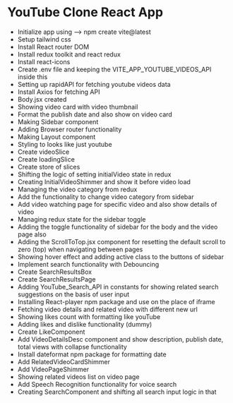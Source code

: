 # YouTube Clone React App

- Initialize app using --> npm create vite@latest
- Setup tailwind css 
- Install React router DOM 
- Install redux toolkit and react redux
- Install react-icons
- Create .env file and keeping the VITE_APP_YOUTUBE_VIDEOS_API inside this
- Setting up rapidAPI for fetching youtube videos data
- Install Axios for fetching API
- Body.jsx created
- Showing video card with video thumbnail 
- Format the publish date and also show on video card
- Making Sidebar component
- Adding Browser router functionality
- Making Layout component
- Styling to looks like just youtube
- Create videoSlice
- Create loadingSlice
- Create store of slices
- Shifting the logic of setting initialVideo state in redux
- Creating InitialVideoShimmer and show it before video load
- Managing the video category from redux
- Add the functionality to change video category from sidebar
- Add video watching page for specific video and also show details of video
- Managing redux state for the sidebar toggle
- Adding the toggle functionality of sidebar for the body and the video page also
- Adding the ScrollToTop.jsx component for resetting the default scroll to zero (top) when navigating between pages
- Showing hover effect and adding active class to the buttons of sidebar
- Implement search functionality with Debouncing
- Create SearchResultsBox
- Create SearchResultsPage
- Adding YouTube_Search_API in constants for showing related search suggestions on the basis of user input
- Installing React-player npm package and use on the place of iframe
- Fetching video details and related video with different new url
- Showing likes count with formatting like youTube
- Adding likes and dislike functionality (dummy)
- Create LikeComponent
- Add VideoDetailsDesc component and show description, publish date, total views with collapse functionality
- Install dateformat npm package for formatting date
- Add RelatedVideoCardShimmer
- Add VideoPageShimmer
- Showing related videos list on video page
- Add Speech Recognition functionality for voice search
- Creating SearchComponent and shifting all search input logic in that
